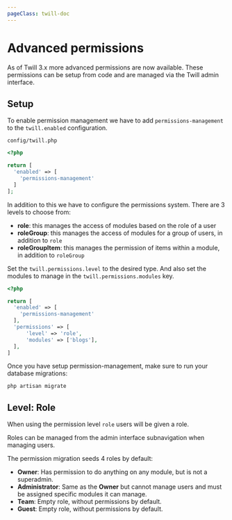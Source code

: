 ```yaml
---
pageClass: twill-doc
---
```


# Advanced permissions

As of Twill 3.x more advanced permissions are now available. These permissions can be setup from code and are managed
via the Twill admin interface.

## Setup

To enable permission management we have to add `permissions-management` to the `twill.enabled` configuration.

`config/twill.php`

```php
<?php

return [
  'enabled' => [
    'permissions-management'
  ]
];
```

In addition to this we have to configure the permissions system. There are 3 levels to choose from:

- **role**: this manages the access of modules based on the role of a user
- **roleGroup**: this manages the access of modules for a group of users, in addition to `role`
- **roleGroupItem**: this manages the permission of items within a module, in addition to `roleGroup`

Set the `twill.permissions.level` to the desired type. And also set the modules to manage in
the `twill.permissions.modules` key.

```php {7-10}
<?php

return [
  'enabled' => [
    'permissions-management'
  ],
  'permissions' => [
      'level' => 'role',
      'modules' => ['blogs'],
  ],
]
```

Once you have setup permission-management, make sure to run your database migrations:

```
php artisan migrate
```

## Level: Role

When using the permission level `role` users will be given a role.

Roles can be managed from the admin interface subnavigation when managing users.

The permission migration seeds 4 roles by default:

- **Owner**: Has permission to do anything on any module, but is not a superadmin.
- **Administrator**: Same as the **Owner** but cannot manage users and must be assigned specific modules it can manage.
- **Team**: Empty role, without permissions by default.
- **Guest**: Empty role, without permissions by default.
